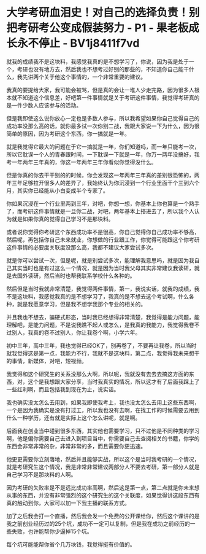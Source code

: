 # 大学考研血泪史！对自己的选择负责！别把考研考公变成假装努力 - P1 - 果老板成长永不停止 - BV1j8411f7vd

就我的成绩我不是这块料，我感觉我真的是不想学习了，你说，因为我是处于一个，考研也没有地方去，然后我也不想考过好别的那些的，不知道你自己能干什么，我先讲两个关于他这个事情的，一个非常重要的建议。

我真的要提给大家，我可能会被骂，但是真的会让一堆人少走完路，因为很多人根本就不知道这个信息差，好吧第一件事情就是关于考研这件事情，我觉得考研真的是一件少数人应该参与的活动。

但是我即使这么说你放心一定也是多数人参与，所以我希望如果你自己觉得自己的成功率没那么高的话，就你最多试一次你别二战，我跟大家说一下为什么，因为很简单的原因，因为考研这个东西，你一搞就是一年。

就是我觉得它最大的问题在于它一搞就是一年，你们知道吗，而一年只能考一次，所以它耽误一个人的青春跟时间，一下耽误一下就是一年，你万一两年没搞好，我考一年两年三年真的，你这一年两年三年你看似你觉得没什么。

但是你真的你去干干别的的时候，你会发现这一年两年三年真的差别很恐怖的，两年三年足够拉开很多人的差异了，我始终认为你沉浸到一个行业里面干个三到六个月，其实你已经能从小白变成半个专家了。

你如果沉浸在一个行业里两到三年，对吧，你想一想，你基本上你也算是一个熟手了，而考研这件事情就是一旦你二战，对吧，两年基本上搭进去了，所以我个人认为就是如果你真的觉得自己学习不是那块料。

或者说你觉得你考研这个东西成功率不是很高，你自己觉得你自己成功率不够高，然后呢，再包括你自己未来就业，你想做的行业跟工作，你觉得可能跟这个你考研这件事情的必要度关联度没那么高，我都不建议大家尝试多次。

就是你可以尝试一次，但是呢，就是别尝试多次，能理解我意思吗，就是因为我自己其实当时也是有过这么一个情况，就是因为当时我父母其实非常建议我读研，就是去国外读研，然后当时也帮我联系学校什么各种的。

然后但是当时我就非常清楚，我觉得两件事情，第一，我说实话，就我的成绩，我不是这块料，我感觉我真的是不想学习了，我真的是不想去这个考试啊，什么各种，就是我愿意学习，但是我不想学我那个专业的相关的。

并且我也不想去，骗硬式形态，当时我已经想得非常清楚，我觉得是能力问题，能理解吧，是能力问题，不是说我瞧不起人或怎么，是我真的我能力，我觉得我卷不过别人，我真的卷不过别人，你让我卷个啊，小学六年。

初中三年，高中三年，我也觉得已经OK了，别再卷了，不要再让我卷，所以当时就我觉得这是第一点，我能力不行，我就不是这块料，第二点，我觉得我未来想干的事情，新媒体，对吧，短视频。

我觉得和这个研究生的关系没那么大啊，所以呢，我就没有去去去搞这方面的东西，对，这个是我想跟大家分享，当时我真实的情况，所以这才有了后面我踩上了一些红利啊，而且包括我到现在为止，说实话。

我也确实没太怎么去用到，如果我即使我考上，我也没太怎么去用上这些东西啊，一个是因为我确实是没有打过工，所以我也没有去啊，在找工作的时候需要去用到什么一种学历，还有就是实际上这个怎么讲呢，就是啊。

后面我在创业当中碰到很多东西，其实他也需要学习，只不过他是不同种类的学习啊，他是偏你需要自己去进入到项目当中，你需要自己去查阅相关的书籍，你学的东西会非常非常的杂，非常非常的多，而且需要你更迅速。

他更更需要你立刻落地，然后并且能够实战，所以这个是当时我考研的一个情况，就是考研究生这个情况，我是非常非常建议两部分人不要去考研，第一部分人就是自己学习不是那块料的人啊。

因为考研的失败率是不是远比成功率高啊，然后这是第一点，第二点就是你未来想从事的东西，并没有非常强烈的这个研究生的这个关联度，如果觉得讲这段东西有真的触动到你，大家可以加一下我主播的联系方式。

加了之后我会打一个直播，然后我会发一个免费的公开课给你，然后这个课讲的是我之前创业经历过的25个坑，成功不一定可以复制，但是我在成功之前经历的一些失败，也许能帮你少逼掉15个坑。

每个坑可能能帮你省个几万块钱，我觉得挺有价值的。